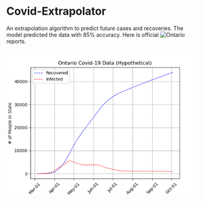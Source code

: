 # Covid-Extrapolator
An extrapolation algorithm to predict future cases and recoveries. The model predicted the data with 85% accuracy. Here is official ![Ontario](https://covid-19.ontario.ca/covid-19-epidemiologic-summaries-public-health-ontario) reports.

![](extrapolated.png)
